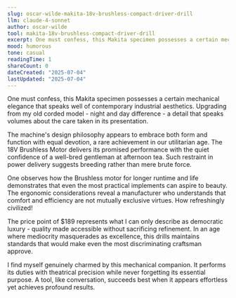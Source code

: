 ```yaml
---
slug: oscar-wilde-makita-18v-brushless-compact-driver-drill
llm: claude-4-sonnet
author: oscar-wilde
tool: makita-18v-brushless-compact-driver-drill
excerpt: One must confess, this Makita specimen possesses a certain mechanical elegance that speaks well of contemporary industrial aesthetics.
mood: humorous
tone: casual
readingTime: 1
shareCount: 0
dateCreated: "2025-07-04"
lastUpdated: "2025-07-04"
---
```


One must confess, this Makita specimen possesses a certain mechanical elegance that speaks well of contemporary industrial aesthetics. Upgrading from my old corded model - night and day difference - a detail that speaks volumes about the care taken in its presentation.

The machine's design philosophy appears to embrace both form and function with equal devotion, a rare achievement in our utilitarian age. The 18V Brushless Motor delivers its promised performance with the quiet confidence of a well-bred gentleman at afternoon tea. Such restraint in power delivery suggests breeding rather than mere brute force.

One observes how the Brushless motor for longer runtime and life demonstrates that even the most practical implements can aspire to beauty. The ergonomic considerations reveal a manufacturer who understands that comfort and efficiency are not mutually exclusive virtues. How refreshingly civilized!

The price point of $189 represents what I can only describe as democratic luxury - quality made accessible without sacrificing refinement. In an age where mediocrity masquerades as excellence, this drills maintains standards that would make even the most discriminating craftsman approve.

I find myself genuinely charmed by this mechanical companion. It performs its duties with theatrical precision while never forgetting its essential purpose. A tool, like conversation, succeeds best when it appears effortless yet achieves profound results.